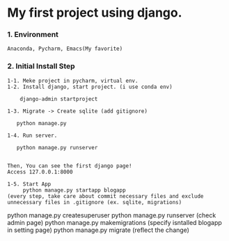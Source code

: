 # My first project using django.

### 1. Environment
    Anaconda, Pycharm, Emacs(My favorite)

### 2. Initial Install Step
    1-1. Meke project in pycharm, virtual env.
    1-2. Install django, start project. (i use conda env)
    
        django-admin startproject 

    1-3. Migrate -> Create sqlite (add gitignore)

       python manage.py

    1-4. Run server.

       python manage.py runserver


    Then, You can see the first django page!
    Access 127.0.0.1:8000

    1-5. Start App
         python manage.py startapp blogapp
    (every step, take care about commit necessary files and exclude unnecessary files in .gitignore (ex. sqlite, migrations)


python manage.py createsuperuser
python manage.py runserver (check admin page)
python manage.py makemigrations (specify isntalled blogapp in setting page)
python manage.py migrate (reflect the change)

